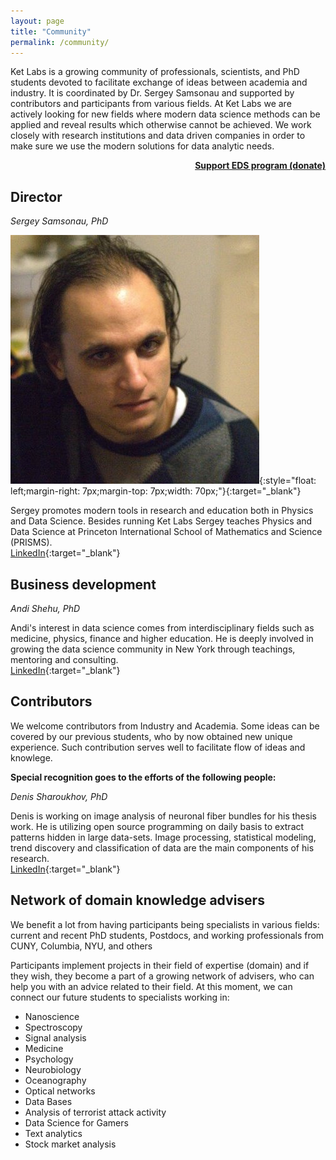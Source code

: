 ```yaml
---
layout: page
title: "Community"
permalink: /community/
---
```


Ket Labs is a growing community of professionals, scientists, and PhD students devoted to facilitate exchange of ideas between academia and industry. It is coordinated by Dr. Sergey Samsonau and supported by contributors and participants from various fields. At Ket Labs we are actively looking for new fields where modern data science methods can be applied and reveal results which otherwise cannot be achieved. We work closely with research institutions and data driven companies in order to make sure we use the modern solutions for data analytic needs.        

<p style="text-align: right;  font-weight: bold;">
<a href="javascript:void( window.open('https://form.jotform.us/70707499673167', 'blank','scrollbars=yes,toolbar=no,width=700,height=500'))">Support EDS program (donate)</a>
</p>

## Director

_Sergey Samsonau, PhD_

![](/images/Sergey.jpg){:style="float: left;margin-right: 7px;margin-top: 7px;width: 70px;"}{:target="_blank"}

Sergey promotes modern tools in research and education both in Physics and Data Science. Besides running Ket Labs Sergey teaches Physics and Data Science at Princeton International School of Mathematics and Science (PRISMS).        
[LinkedIn](https://www.linkedin.com/in/ssamsonau){:target="_blank"}


## Business development 

_Andi Shehu, PhD_    

Andi's interest in data science comes from interdisciplinary fields such as medicine, physics, finance and higher education. He is deeply involved in growing the data science community in New York through teachings, mentoring and consulting.     
[LinkedIn](https://www.linkedin.com/in/andi-shehu-phd-63304466){:target="_blank"}

## Contributors

We welcome contributors from Industry and Academia. Some ideas can be covered by our previous students, who by now obtained new unique experience. Such contribution serves well to facilitate flow of ideas and knowlege. 

**Special recognition goes to the efforts of the following people:**    

_Denis Sharoukhov, PhD_       

Denis is working on image analysis of neuronal fiber bundles for his thesis work. He is utilizing open source programming on daily basis to extract patterns hidden in large data-sets. Image processing, statistical modeling, trend discovery and classification of data are the main components of his research.     
[LinkedIn](https://www.linkedin.com/in/denis-sharoukhov/){:target="_blank"}

## Network of domain knowledge advisers
We benefit a lot from having participants being specialists in various fields: current and recent PhD students, Postdocs, and working professionals from CUNY, Columbia, NYU, and others

Participants implement projects in their field of expertise (domain) and if they wish, they become a part of a growing network of advisers, who can help you with an advice related to their field. At this moment, we can connect our future students to specialists working in:

+ Nanoscience
+ Spectroscopy
+ Signal analysis
+ Medicine
+ Psychology
+ Neurobiology
+ Oceanography
+ Optical networks
+ Data Bases
+ Analysis of terrorist attack activity
+ Data Science for Gamers
+ Text analytics
+ Stock market analysis
